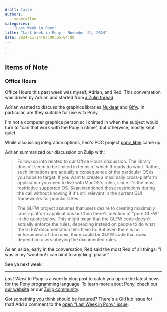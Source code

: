```yaml
---
draft: false
authors:
  - seantallen
categories:
  - "Last Week in Pony"
title: "Last Week in Pony - November 24, 2024"
date: 2024-11-24T07:00:06-04:00
---
```


...

<!-- more -->

## Items of Note

### Office Hours

Office Hours this past week was myself, Adrian, and Red. This conversation was driven by Adrian and started from [a Zulip thread](https://ponylang.zulipchat.com/#narrow/channel/189934-general/topic/Office.20Hours.2011.2F18.2F2024).

Adrian wanted to discuss the graphics libraries [Nuklear](https://github.com/Immediate-Mode-UI/Nuklear) and [Glfw](https://www.glfw.org/). In particular, are they suitable for use with Pony.

I'm not a computer graphics person so I chimed in when the subject would turn to "can that work with the Pony runtime", but otherwise, mostly kept quiet.

While discussing integration options, Red's POC project [pony_libei](https://github.com/redvers/pony_libei) came up.

Adrian summarized our discussion on Zulip with:

> Follow-up info related to our Office Hours discussion. The library doesn't seem to be limited in terms of which threads do what. Rather, such limitations are actually a consequence of the particular OSes you hope to target. If you want to create a maximally cross-platform application you need to live with MacOS's rules, since it's the most restrictive supported OS. Sean mentioned these restrictions during the call without knowing if it's still relevant in the current GUI frameworks for popular OSes.
>
> The GLFW project assumes that users desire to creating maximally cross-platform applications but then there's mention of "pure GLFW" in the quote below. This might mean that the GLFW code doesn't actually enforce the rules, depending instead on people to do what the GLFW documentation tells them to. But even there is no enforcement of the rules, there could be GLFW code that does depend on users obeying the documented rules.

As an aside, early in the conversation, Red said the most Red of all things: "I was in my 'woohoo! i can bind to anything' phase."

See ya next week!

---

_Last Week In Pony_ is a weekly blog post to catch you up on the latest news for the Pony programming language. To learn more about Pony, check out [our website](https://ponylang.io) or our [Zulip community](https://ponylang.zulipchat.com).

Got something you think should be featured? There's a GitHub issue for that! Add a comment to the [open "Last Week in Pony" issue](https://github.com/ponylang/ponylang.github.io/issues?q=is%3Aissue+is%3Aopen+label%3Alast-week-in-pony).
